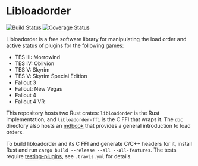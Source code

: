 # Libloadorder

[![Build Status](https://travis-ci.org/WrinklyNinja/libloadorder.svg?branch=master)](https://travis-ci.org/WrinklyNinja/libloadorder)
[![Coverage Status](https://coveralls.io/repos/github/WrinklyNinja/libloadorder/badge.svg?branch=master)](https://coveralls.io/github/WrinklyNinja/libloadorder?branch=master)

Libloadorder is a free software library for manipulating the load order and active status of plugins for the following games:

* TES III: Morrowind
* TES IV: Oblivion
* TES V: Skyrim
* TES V: Skyrim Special Edition
* Fallout 3
* Fallout: New Vegas
* Fallout 4
* Fallout 4 VR

This repository hosts two Rust crates: `libloadorder` is the Rust implementation, and `libloadorder-ffi` is the C FFI that wraps it. The `doc` directory also hosts an [mdbook](https://github.com/rust-lang-nursery/mdBook) that provides a general introduction to load orders.

To build libloadorder and its C FFI and generate C/C++ headers for it, install Rust and run `cargo build --release --all --all-features`. The tests require [testing-plugins](https://github.com/WrinklyNinja/testing-plugins), see `.travis.yml` for details.
